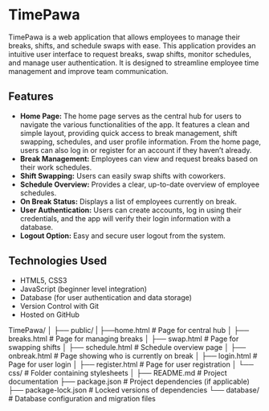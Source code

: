 # TimePawa

TimePawa is a web application that allows employees to manage their breaks, shifts, and schedule swaps with ease. This application provides an intuitive user interface to request breaks, swap shifts, monitor schedules, and manage user authentication. It is designed to streamline employee time management and improve team communication.

## Features

- **Home Page:** The home page serves as the central hub for users to navigate the various functionalities of the app. It features a clean and simple layout, providing quick access to break management, shift swapping, schedules, and user profile information. From the home page, users can also log in or register for an account if they haven’t already.
- **Break Management:** Employees can view and request breaks based on their work schedules.
- **Shift Swapping:** Users can easily swap shifts with coworkers.
- **Schedule Overview:** Provides a clear, up-to-date overview of employee schedules.
- **On Break Status:** Displays a list of employees currently on break.
- **User Authentication:** Users can create accounts, log in using their credentials, and the app will verify their login information with a database.
- **Logout Option:** Easy and secure user logout from the system.

## Technologies Used

- HTML5, CSS3
- JavaScript (beginner level integration)
- Database (for user authentication and data storage)
- Version Control with Git
- Hosted on GitHub

TimePawa/
│
├── public/
|   ├──home.html        # Page for central hub 
│   ├── breaks.html     # Page for managing breaks
│   ├── swap.html       # Page for swapping shifts
│   ├── schedule.html   # Schedule overview page
│   ├── onbreak.html    # Page showing who is currently on break
│   ├── login.html      # Page for user login
│   ├── register.html   # Page for user registration
│   └── css/            # Folder containing stylesheets
│
├── README.md           # Project documentation
├── package.json        # Project dependencies (if applicable)
├── package-lock.json   # Locked versions of dependencies
└── database/           # Database configuration and migration files


